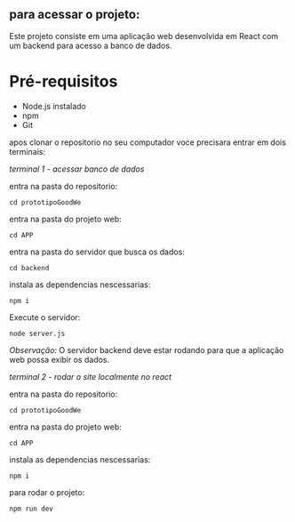 ## para acessar o projeto:

Este projeto consiste em uma aplicação web desenvolvida em React com um backend para acesso a banco de dados.

# Pré-requisitos

- Node.js instalado
- npm 
- Git

apos clonar o repositorio no seu computador voce precisara entrar em dois terminais:

*terminal 1 - acessar banco de dados*

entra na pasta do repositorio:
```
cd prototipoGoodWe
```
entra na pasta do projeto web:
```
cd APP
```
entra na pasta do servidor que busca os dados:
```
cd backend
```
instala as dependencias nescessarias:
```
npm i
```
Execute o servidor:
```
node server.js
```
*Observação:* O servidor backend deve estar rodando para que a aplicação web possa exibir os dados.

*terminal 2 - rodar o site localmente no react*

entra na pasta do repositorio:
```
cd prototipoGoodWe
```
entra na pasta do projeto web:
```
cd APP
```
instala as dependencias nescessarias:
```
npm i
```
para rodar o projeto:
```
npm run dev
```